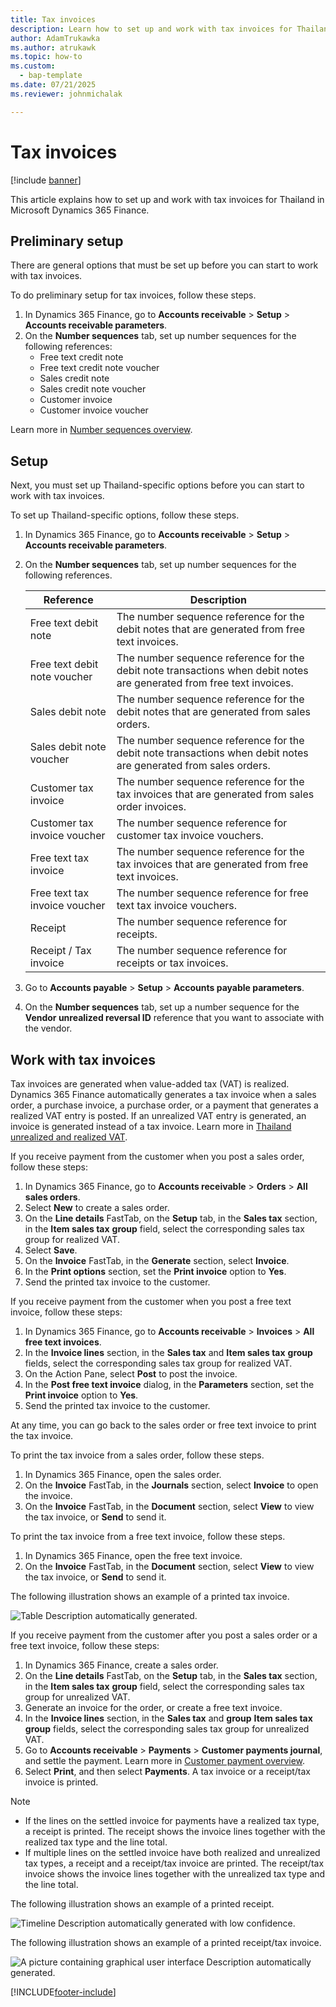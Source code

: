 ```yaml
---
title: Tax invoices
description: Learn how to set up and work with tax invoices for Thailand in Microsoft Dynamics 365 Finance.
author: AdamTrukawka
ms.author: atrukawk
ms.topic: how-to
ms.custom: 
  - bap-template
ms.date: 07/21/2025
ms.reviewer: johnmichalak

---
```


# Tax invoices

[!include [banner](../../includes/banner.md)]

This article explains how to set up and work with tax invoices for Thailand in Microsoft Dynamics 365 Finance.

## Preliminary setup

There are general options that must be set up before you can start to work with tax invoices.

To do preliminary setup for tax invoices, follow these steps.

1. In Dynamics 365 Finance, go to **Accounts receivable** \> **Setup** \> **Accounts receivable parameters**.
1. On the **Number sequences** tab, set up number sequences for the following references:
    - Free text credit note
    - Free text credit note voucher
    - Sales credit note
    - Sales credit note voucher
    - Customer invoice
    - Customer invoice voucher

Learn more in [Number sequences overview](../../../fin-ops-core/fin-ops/organization-administration/number-sequence-overview.md).

## Setup

Next, you must set up Thailand-specific options before you can start to work with tax invoices.

To set up Thailand-specific options, follow these steps.

1. In Dynamics 365 Finance, go to **Accounts receivable** \> **Setup** \> **Accounts receivable parameters**.
1. On the **Number sequences** tab, set up number sequences for the following references.

    | **Reference** | **Description** |
    |-------------------------|-------------------------|
    | Free text debit note | The number sequence reference for the debit notes that are generated from free text invoices. |
    | Free text debit note voucher | The number sequence reference for the debit note transactions when debit notes are generated from free text invoices. |
    | Sales debit note | The number sequence reference for the debit notes that are generated from sales orders. |
    | Sales debit note voucher | The number sequence reference for the debit note transactions when debit notes are generated from sales orders. |
    | Customer tax invoice | The number sequence reference for the tax invoices that are generated from sales order invoices. |
    | Customer tax invoice voucher | The number sequence reference for customer tax invoice vouchers. |
    | Free text tax invoice | The number sequence reference for the tax invoices that are generated from free text invoices. |
    | Free text tax invoice voucher | The number sequence reference for free text tax invoice vouchers. |
    | Receipt | The number sequence reference for receipts. |
    | Receipt / Tax invoice | The number sequence reference for receipts or tax invoices. |

1. Go to **Accounts payable** \> **Setup** \> **Accounts payable parameters**.
1. On the **Number sequences** tab, set up a number sequence for the **Vendor unrealized reversal ID** reference that you want to associate with the vendor.

## Work with tax invoices

Tax invoices are generated when value-added tax (VAT) is realized. Dynamics 365 Finance automatically generates a tax invoice when a sales order, a purchase invoice, a purchase order, or a payment that generates a realized VAT entry is posted. If an unrealized VAT entry is generated, an invoice is generated instead of a tax invoice. Learn more in [Thailand unrealized and realized VAT](apac-tha-unrealized-vat.md).

If you receive payment from the customer when you post a sales order, follow these steps:

1. In Dynamics 365 Finance, go to **Accounts receivable** \> **Orders** \> **All sales orders**.
1. Select **New** to create a sales order.
1. On the **Line details** FastTab, on the **Setup** tab, in the **Sales tax** section, in the **Item sales tax** **group** field, select the corresponding sales tax group for realized VAT.
1. Select **Save**.
1. On the **Invoice** FastTab, in the **Generate** section, select **Invoice**.
1. In the **Print options** section, set the **Print invoice** option to **Yes**.
1. Send the printed tax invoice to the customer.

If you receive payment from the customer when you post a free text invoice, follow these steps:

1. In Dynamics 365 Finance, go to **Accounts receivable** \> **Invoices** \> **All free text invoices**.
1. In the **Invoice lines** section, in the **Sales tax** and **Item sales tax** **group** fields, select the corresponding sales tax group for realized VAT.
1. On the Action Pane, select **Post** to post the invoice.
1. In the **Post free text invoice** dialog, in the **Parameters** section, set the **Print invoice** option to **Yes**.
1. Send the printed tax invoice to the customer.

At any time, you can go back to the sales order or free text invoice to print the tax invoice.

To print the tax invoice from a sales order, follow these steps.

1. In Dynamics 365 Finance, open the sales order.
1. On the **Invoice** FastTab, in the **Journals** section, select **Invoice** to open the invoice.
1. On the **Invoice** FastTab, in the **Document** section, select **View** to view the tax invoice, or **Send** to send it.

To print the tax invoice from a free text invoice, follow these steps.

1. In Dynamics 365 Finance, open the free text invoice.
1. On the **Invoice** FastTab, in the **Document** section, select **View** to view the tax invoice, or **Send** to send it.

The following illustration shows an example of a printed tax invoice.

![Table Description automatically generated.](../media/apac-tha-tax-invoices-tax-invoice.png)

If you receive payment from the customer after you post a sales order or a free text invoice, follow these steps:

1. In Dynamics 365 Finance, create a sales order.
1. On the **Line details** FastTab, on the **Setup** tab, in the **Sales tax** section, in the **Item sales tax** **group** field, select the corresponding sales tax group for unrealized VAT.
1. Generate an invoice for the order, or create a free text invoice.
1. In the **Invoice lines** section, in the **Sales tax** and **group** **Item sales tax** **group** fields, select the corresponding sales tax group for unrealized VAT.
1. Go to **Accounts receivable** \> **Payments** \> **Customer payments journal**, and settle the payment. Learn more in [Customer payment overview](../../cash-bank-management/tasks/customer-payment-overview.md).
1. Select **Print**, and then select **Payments**. A tax invoice or a receipt/tax invoice is printed.

> [!NOTE]
> - If the lines on the settled invoice for payments have a realized tax type, a receipt is printed. The receipt shows the invoice lines together with the realized tax type and the line total.
> - If multiple lines on the settled invoice have both realized and unrealized tax types, a receipt and a receipt/tax invoice are printed. The receipt/tax invoice shows the invoice lines together with the unrealized tax type and the line total.

The following illustration shows an example of a printed receipt.

![Timeline Description automatically generated with low confidence.](../media/apac-tha-tax-invoices-receipt.png)

The following illustration shows an example of a printed receipt/tax invoice.

![A picture containing graphical user interface Description automatically generated.](../media/apac-tha-tax-invoices-receipt-tax-invoice.png)




[!INCLUDE[footer-include](../../../includes/footer-banner.md)]
